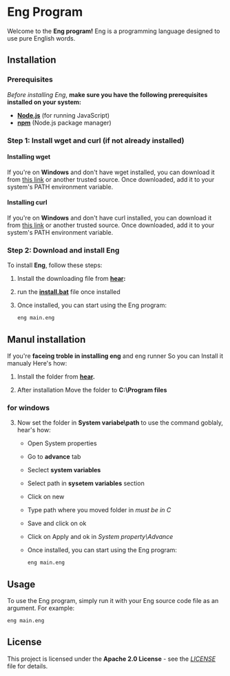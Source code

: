 # Eng Program

Welcome to the **Eng program!** Eng is a programming language designed to use pure English words.

## Installation

### Prerequisites

*Before installing Eng*, **make sure you have the following prerequisites installed on your system:**

- **[Node.js](https://nodejs.org/)** (for running JavaScript)
- **[npm](https://www.npmjs.com/)** (Node.js package manager)

### Step 1: Install wget and curl (if not already installed) 

#### Installing wget

If you're on **Windows** and don't have wget installed, you can download it from [this link](https://eternallybored.org/misc/wget/) or another trusted source. Once downloaded, add it to your system's PATH environment variable.

#### Installing curl

If you're on **Windows** and don't have curl installed, you can download it from [this link](https://curl.se/windows/) or another trusted source. Once downloaded, add it to your system's PATH environment variable.

### Step 2: Download and install Eng

To install **Eng**, follow these steps:

1. Install the downloading file from **[hear](https://github.com/your-username/eng-program/releases/latest):**

   

2. run the **[install.bat](https://github.com/your-username/eng-program/blob/main/install.bat)** file once installed

4. Once installed, you can start using the Eng program:

   ```bash
   eng main.eng
   ```
## Manul installation

If you're **faceing troble in installing eng** and eng runner So you can Install it manualy Here's how:

1. Install the folder from **[hear]().**

2. After installation Move the folder to **C:\Program files**

### for windows

3. Now set the folder in **System variabe\path** to use the command goblaly, hear's how:
    - Open System properties
    - Go to **advance** tab
    - Seclect **system variables**
    - Select path in **sysetem variables** section
    - Click on new
    - Type path where you moved folder in *must be in C*
    - Save and click on ok
    - Click on Apply and ok in *System property\Advance*
    - Once installed, you can start using the Eng program:

        ```bash
        eng main.eng
        ```
    

## Usage

To use the Eng program, simply run it with your Eng source code file as an argument. For example:

```bash
eng main.eng
```

## License

This project is licensed under the **Apache 2.0 License** - see the *[LICENSE](LICENSE)* file for details.
